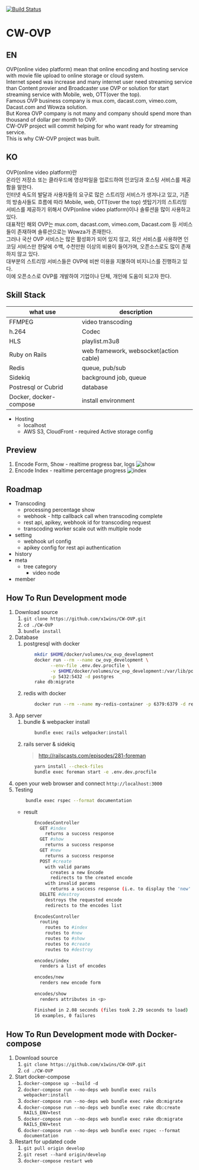 [![Build Status](https://travis-ci.com/x1wins/CW-OVP.svg?branch=develop)](https://travis-ci.com/x1wins/CW-OVP)

# CW-OVP
## EN
OVP(online video platform) mean that online encoding and hosting service with movie file upload to online storage or cloud system.<br/>
Internet speed was increase and many internet user need streaming service than Content provier and Broadcaster use OVP or solution for start streaming service with Mobile, web, OTT(over the top).<br/>
Famous OVP business company is mux.com, dacast.com, vimeo.com, Dacast.com and Wowza solution.<br/>
But Korea OVP company is not many and company should spend more than thousand of dollar per month to OVP.<br/>
CW-OVP project will commit helping for who want ready for streaming service.<br/>
This is why CW-OVP project was built.

## KO
OVP(online video platform)란<br/>
온라인 저장소 또는 클라우드에 영상파일을 업로드하여 인코딩과 호스팅 서비스를 제공함을 말한다.<br/>
인터넷 속도의 발달과 사용자들의 요구로 많은 스트리밍 서비스가 생겨나고 있고, 기존의 방송사들도 흐름에 따라  Mobile, web, OTT(over the top) 셋탑기기의 스트리밍 서비스를 제공하기 위해서 OVP(online video platform)이나 솔류션을 많이 사용하고 있다.<br/>
대표적인 해외 OVP는 mux.com, dacast.com, vimeo.com, Dacast.com 등 서비스들이 존재하며 솔류션으로는 Wowza가 존재한다.<br/>
그러나 국산 OVP 서비스는 많은 활성화가 되어 있지 않고, 외산 서비스를 사용하면 인코딩 서비스만 한달에 수백, 수천만원 이상의 비용이 들어가며, 오픈소스로도 많이 존재 하지 않고 있다.<br/>
대부분의 스트리밍 서비스들은 OVP에 비싼 이용을 지불하여 비지니스를 진행하고 있다.<br/>
이에 오픈소스로 OVP를 개발하여 기업이나 단체, 개인에 도움이 되고자 한다.

## Skill Stack
|what use|description|
|---|---|
|FFMPEG|video transcoding|
|h.264|Codec|
|HLS|playlist.m3u8|
|Ruby on Rails|web framework, websocket(action cable)|
|Redis|queue, pub/sub|
|Sidekiq|background job, queue|
|Postresql or Cubrid|database|
|Docker, docker-compose|install environment|
    
- Hosting
    * localhost
    * AWS S3, CloudFront - required Active storage config

## Preview
1. Encode Form, Show - realtime progress bar, logs
    ![show](/screenshot/cw_ovp_show.png)          
2. Encode Index - realtime percentage progress
    ![index](/screenshot/cw_ovp_index.png)

## Roadmap
* Transcoding
    * processing percentage show
    * webhook - http callback call when transcoding complete
    * rest api, apikey, webhook id for transcoding request
    * transcoding worker scale out with multiple node
* setting
    * webhook url config
    * apikey config for rest api authentication
* history
* meta
    * tree category
        * video node
* member

## How To Run Development mode
1. Download source
    1. ```git clone https://github.com/x1wins/CW-OVP.git```
    2. ```cd ./CW-OVP```
    3. ```bundle install```
2. Database
    1. postgresql with docker
        ```bash
            mkdir $HOME/docker/volumes/cw_ovp_development
            docker run --rm --name cw_ovp_development \
                  --env-file .env.dev.procfile \
                  -v $HOME/docker/volumes/cw_ovp_development:/var/lib/postgresql/data \
                  -p 5432:5432 -d postgres            
            rake db:migrate
        ```
    2. redis with docker
        ```bash
            docker run --rm --name my-redis-container -p 6379:6379 -d redis
        ```
3. App server
    1. bundle & webpacker install
        ```bash
            bundle exec rails webpacker:install 
        ```
    2. rails server & sidekiq
        > http://railscasts.com/episodes/281-foreman
        ```bash
            yarn install --check-files
            bundle exec foreman start -e .env.dev.procfile    
        ```
4. open your web browser and connect ```http://localhost:3000```       
5. Testing
    ```bash
        bundle exec rspec --format documentation
    ```
    * result
        ```bash
            EncodesController
              GET #index
                returns a success response
              GET #show
                returns a success response
              GET #new
                returns a success response
              POST #create
                with valid params
                  creates a new Encode
                  redirects to the created encode
                with invalid params
                  returns a success response (i.e. to display the 'new' template)
              DELETE #destroy
                destroys the requested encode
                redirects to the encodes list
            
            EncodesController
              routing
                routes to #index
                routes to #new
                routes to #show
                routes to #create
                routes to #destroy
            
            encodes/index
              renders a list of encodes
            
            encodes/new
              renders new encode form
            
            encodes/show
              renders attributes in <p>
            
            Finished in 2.08 seconds (files took 2.29 seconds to load)
            16 examples, 0 failures
        ```
## How To Run Development mode with Docker-compose
1. Download source
    1. ```git clone https://github.com/x1wins/CW-OVP.git```
    2. ```cd ./CW-OVP```
2. Start docker-compose    
    1. ```docker-compose up --build -d```
    2. ```docker-compose run --no-deps web bundle exec rails webpacker:install```
    3. ```docker-compose run --no-deps web bundle exec rake db:migrate```
    4. ```docker-compose run --no-deps web bundle exec rake db:create RAILS_ENV=test```
    4. ```docker-compose run --no-deps web bundle exec rake db:migrate RAILS_ENV=test```
    5. ```docker-compose run --no-deps web bundle exec rspec --format documentation```
3. Restart for updated code
    1. ```git pull origin develop```
    2. ```git reset --hard origin/develop```
    3. ```docker-compose restart web```
             
